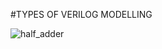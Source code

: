 #TYPES OF VERILOG MODELLING
















![half_adder](https://user-images.githubusercontent.com/123290522/229304180-0906f308-f8ef-47ed-afbb-0cf2b8341e71.jpeg)


